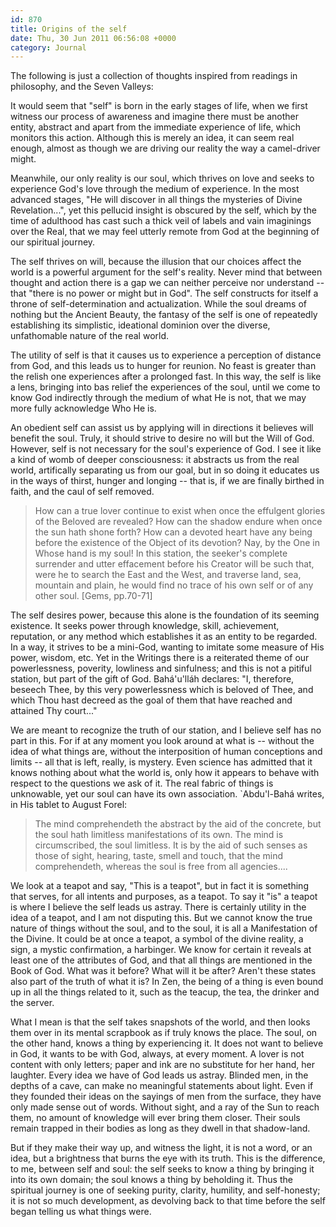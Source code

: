 ```yaml
---
id: 870
title: Origins of the self
date: Thu, 30 Jun 2011 06:56:08 +0000
category: Journal
---
```


The following is just a collection of thoughts inspired from readings in
philosophy, and the Seven Valleys:

It would seem that "self" is born in the early stages of life, when we
first witness our process of awareness and imagine there must be another
entity, abstract and apart from the immediate experience of life, which
monitors this action.  Although this is merely an idea, it can seem real
enough, almost as though we are driving our reality the way a camel-driver
might.

Meanwhile, our only reality is our soul, which thrives on love and seeks
to experience God's love through the medium of experience.  In the most
advanced stages, "He will discover in all things the mysteries of Divine
Revelation...", yet this pellucid insight is obscured by the self, which
by the time of adulthood has cast such a thick veil of labels and vain
imaginings over the Real, that we may feel utterly remote from God at the
beginning of our spiritual journey.

The self thrives on will, because the illusion that our choices affect the
world is a powerful argument for the self's reality.  Never mind that
between thought and action there is a gap we can neither perceive nor
understand -- that "there is no power or might but in God".  The self
constructs for itself a throne of self-determination and actualization.
While the soul dreams of nothing but the Ancient Beauty, the fantasy of
the self is one of repeatedly establishing its simplistic, ideational
dominion over the diverse, unfathomable nature of the real world.

The utility of self is that it causes us to experience a perception of
distance from God, and this leads us to hunger for reunion.  No feast is
greater than the relish one experiences after a prolonged fast.  In this
way, the self is like a lens, bringing into bas relief the experiences of
the soul, until we come to know God indirectly through the medium of what
He is not, that we may more fully acknowledge Who He is.

An obedient self can assist us by applying will in directions it believes
will benefit the soul.  Truly, it should strive to desire no will but the
Will of God.  However, self is not necessary for the soul's experience of
God.  I see it like a kind of womb of deeper consciousness: it abstracts
us from the real world, artifically separating us from our goal, but in so
doing it educates us in the ways of thirst, hunger and longing -- that is,
if we are finally birthed in faith, and the caul of self removed.

> How can a true lover continue to exist when once the effulgent glories
> of the Beloved are revealed?  How can the shadow endure when once the
> sun hath shone forth?  How can a devoted heart have any being before the
> existence of the Object of its devotion?  Nay, by the One in Whose hand
> is my soul!  In this station, the seeker's complete surrender and utter
> effacement before his Creator will be such that, were he to search the
> East and the West, and traverse land, sea, mountain and plain, he would
> find no trace of his own self or of any other soul. [Gems, pp.70-71]

The self desires power, because this alone is the foundation of its
seeming existence.  It seeks power through knowledge, skill, achievement,
reputation, or any method which establishes it as an entity to be
regarded.  In a way, it strives to be a mini-God, wanting to imitate some
measure of His power, wisdom, etc.  Yet in the Writings there is a
reiterated theme of our powerlessness, poverity, lowliness and sinfulness;
and this is not a pitiful station, but part of the gift of God.
Bahá'u'lláh declares: "I, therefore, beseech Thee, by this very
powerlessness which is beloved of Thee, and which Thou hast decreed as the
goal of them that have reached and attained Thy court..."

We are meant to recognize the truth of our station, and I believe self has
no part in this.  For if at any moment you look around at what is --
without the idea of what things are, without the interposition of human
conceptions and limits -- all that is left, really, is mystery.  Even
science has admitted that it knows nothing about what the world is, only
how it appears to behave with respect to the questions we ask of it.  The
real fabric of things is unknowable, yet our soul can have its own
association.  `Abdu'l-Bahá writes, in His tablet to August Forel:

> The mind comprehendeth the abstract by the aid of the concrete, but the
> soul hath limitless manifestations of its own.  The mind is
> circumscribed, the soul limitless.  It is by the aid of such senses as
> those of sight, hearing, taste, smell and touch, that the mind
> comprehendeth, whereas the soul is free from all agencies....

We look at a teapot and say, "This is a teapot", but in fact it is
something that serves, for all intents and purposes, as a teapot.  To say
it "is" a teapot is where I believe the self leads us astray.  There is
certainly utility in the idea of a teapot, and I am not disputing this.
But we cannot know the true nature of things without the soul, and to the
soul, it is all a Manifestation of the Divine.  It could be at once a
teapot, a symbol of the divine reality, a sign, a mystic confirmation, a
harbinger.  We know for certain it reveals at least one of the attributes
of God, and that all things are mentioned in the Book of God.  What was it
before?  What will it be after?  Aren't these states also part of the
truth of what it is?  In Zen, the being of a thing is even bound up in all
the things related to it, such as the teacup, the tea, the drinker and the
server.

What I mean is that the self takes snapshots of the world, and then looks
them over in its mental scrapbook as if truly knows the place.  The soul,
on the other hand, knows a thing by experiencing it.  It does not want to
believe in God, it wants to be with God, always, at every moment.  A lover
is not content with only letters; paper and ink are no substitute for her
hand, her laughter.  Every idea we have of God leads us astray.  Blinded
men, in the depths of a cave, can make no meaningful statements about
light.  Even if they founded their ideas on the sayings of men from the
surface, they have only made sense out of words.  Without sight, and a ray
of the Sun to reach them, no amount of knowledge will ever bring them
closer.  Their souls remain trapped in their bodies as long as they dwell
in that shadow-land.

But if they make their way up, and witness the light, it is not a word, or
an idea, but a brightness that burns the eye with its truth.  This is the
difference, to me, between self and soul: the self seeks to know a thing
by bringing it into its own domain; the soul knows a thing by beholding
it.  Thus the spiritual journey is one of seeking purity, clarity,
humility, and self-honesty; it is not so much development, as devolving
back to that time before the self began telling us what things were.
